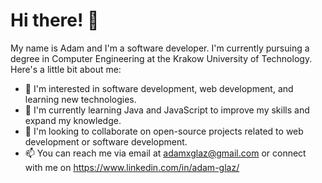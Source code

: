 # Hi there! 👋

My name is Adam and I'm a software developer. I'm currently pursuing a degree in Computer Engineering at the Krakow University of Technology. Here's a little bit about me:

- 👀 I'm interested in software development, web development, and learning new technologies.
- 🌱 I'm currently learning Java and JavaScript to improve my skills and expand my knowledge.
- 💞️ I'm looking to collaborate on open-source projects related to web development or software development.
- 📫 You can reach me via email at adamxglaz@gmail.com or connect with me on https://www.linkedin.com/in/adam-glaz/
